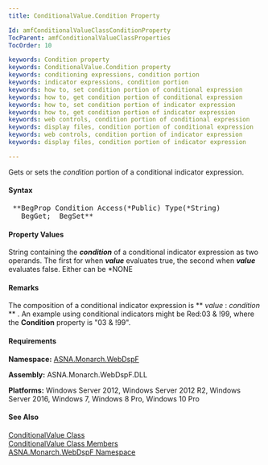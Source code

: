 ```yaml
---
title: ConditionalValue.Condition Property

Id: amfConditionalValueClassConditionProperty
TocParent: amfConditionalValueClassProperties
TocOrder: 10

keywords: Condition property
keywords: ConditionalValue.Condition property
keywords: conditioning expressions, condition portion
keywords: indicator expressions, condition portion
keywords: how to, set condition portion of conditional expression
keywords: how to, get condition portion of conditional expression
keywords: how to, set condition portion of indicator expression
keywords: how to, get condition portion of indicator expression
keywords: web controls, condition portion of conditional expression
keywords: display files, condition portion of conditional expression
keywords: web controls, condition portion of indicator expression
keywords: display files, condition portion of indicator expression

---
```


Gets or sets the *condition* portion of a conditional indicator expression.

#### Syntax
<pre class="syntax"> **BegProp Condition Access(*Public) Type(*String)
   BegGet;  BegSet** </pre>

#### Property Values
String containing the ***condition*** of a conditional indicator expression as two operands. The first for when ***value*** evaluates true, the second when ***value*** evaluates false. Either can be *NONE

#### Remarks
The composition of a conditional indicator expression is ** *value* : *condition* ** . An example using conditional indicators might be Red:03 &amp; !99, where the **Condition** property is "03 &amp; !99".
<!-- -->

#### Requirements
**Namespace:** [ASNA.Monarch.WebDspF](amfWebDspFNamespace.html)

**Assembly:** ASNA.Monarch.WebDspF.DLL

**Platforms:** Windows Server 2012, Windows Server 2012 R2, Windows Server 2016, Windows 7, Windows 8 Pro, Windows 10 Pro
<!-- end -->

#### See Also
[ ConditionalValue Class](amfConditionalValueClass.html) <br /> [ ConditionalValue Class Members](amfConditionalValueClassMembers.html) <br /> [ ASNA.Monarch.WebDspF Namespace](amfWebDspFNamespace.html) 

